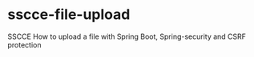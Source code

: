 # sscce-file-upload
SSCCE How to upload a file with Spring Boot, Spring-security and CSRF protection

